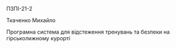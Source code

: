 ПЗПІ-21-2

Ткаченко Михайло

Програмна система для відстеження тренувань та безпеки на гірськолижному курорті
